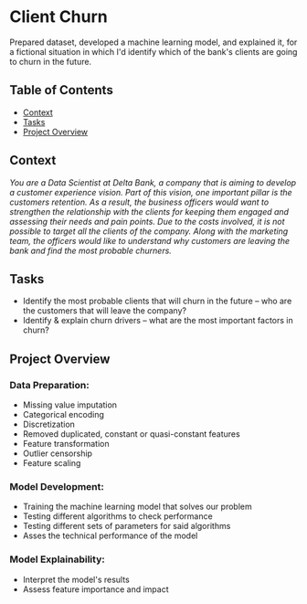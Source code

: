 # Client Churn
Prepared dataset, developed a machine learning model, and explained it, for a fictional situation in which I'd 
identify which of the bank's clients are going to churn in the future.

## Table of Contents
* [Context](#Context)
* [Tasks](#Tasks)
* [Project Overview](#Project-Overview)

## Context
_You are a Data Scientist at Delta Bank, a company that is aiming to develop a customer experience vision.
Part of this vision, one important pillar is the customers retention. As a result, the business officers would
want to strengthen the relationship with the clients for keeping them engaged and assessing their needs
and pain points. Due to the costs involved, it is not possible to target all the clients of the company. Along
with the marketing team, the officers would like to understand why customers are leaving the bank and
find the most probable churners._

## Tasks
* Identify the most probable clients that will churn in the future – who are the customers that will leave the company?
* Identify & explain churn drivers – what are the most important factors in churn?

## Project Overview

### Data Preparation: 
* Missing value imputation
* Categorical encoding
* Discretization
* Removed duplicated, constant or quasi-constant features
* Feature transformation
* Outlier censorship
* Feature scaling

### Model Development:
* Training the machine learning model that solves our problem
* Testing different algorithms to check performance
* Testing different sets of parameters for said algorithms
* Asses the technical performance of the model

### Model Explainability:
* Interpret the model's results
* Assess feature importance and impact

